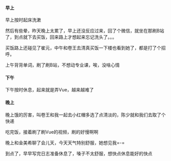 #### 早上

早上按时起床洗漱

然后有些晕，昨天晚上太累了，早上还没反应过来，回了个微信，就坐在那刷B站了，到点就下去买饭，回来路上才想起来忘记洗头了。。。

买饭路上还碰见了崔元，中午和卷王去清真买饭一下楼也看到她了，都是打了个招呼。

上午背背单词，刷了刷B站，不想动专业课，唉，没啥心情

#### 下午

下午按时休息，起来就是弄Vue，越来越难了

#### 晚上

晚上饿的厉害，叫卷王和我一起去小红帽多选了点清淡的，陈少就和我们去取了个快递

吃完饭，接着刷了刷Vue的视频，刷的好慢啊啊

晚上和金美希聊了会儿天，今天天气特别舒服，她想见我=-=

到点了，早早写完日志准备休息了，嗓子不太舒服，想快点休息能好的快点